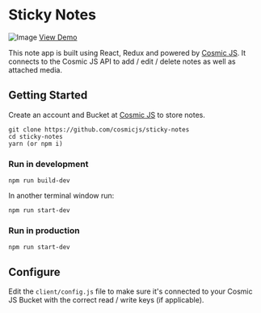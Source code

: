 # Sticky Notes
![Image](https://cosmicjs.com/uploads/ab94dae0-86a3-11e7-9e71-f38c5011d624-sticky-notes-1.png)
[View Demo](https://cosmicjs.com)

This note app is built using React, Redux and powered by [Cosmic JS](https://cosmicjs.com).  It connects to the Cosmic JS API to add / edit / delete notes  as well as attached media.

## Getting Started
Create an account and Bucket at [Cosmic JS](https://cosmicjs.com) to store notes.
```
git clone https://github.com/cosmicjs/sticky-notes
cd sticky-notes
yarn (or npm i)
```
### Run in development
```
npm run build-dev
```
In another terminal window run:
```
npm run start-dev
```
### Run in production
```
npm run start-dev
```
## Configure
Edit the `client/config.js` file to make sure it's connected to your Cosmic JS Bucket with the correct read / write keys (if applicable).
